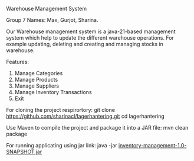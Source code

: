 Warehouse Management System

Group 7
Names: Max, Gurjot, Sharina. 

Our Warehouse management system is a java-21-based management system which help 
to update the different warehouse operations. 
For example updating, deleting and creating and managing
stocks in warehouse.

Features: 
1. Manage Categories
2. Manage Products
3. Manage Suppliers
4. Manage Inventory Transactions
5. Exit

For cloning the project respirortory:
git clone https://github.com/sharinacl/lagerhantering.git
cd lagerhantering

Use Maven to compile the project and package it into a JAR file:
mvn clean package

For running applicating using jar link: java -jar [inventory-management-1.0-SNAPSHOT.jar](target/inventory-management-1.0-SNAPSHOT.jar)

